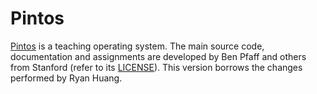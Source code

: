 # Pintos

[Pintos](http://pintos-os.org) is a teaching operating system. The main source code, documentation and assignments are developed by Ben Pfaff and others from Stanford (refer to its [LICENSE](./LICENSE)). This version borrows the changes performed by Ryan Huang.
